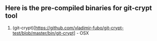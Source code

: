 ## Here is the pre-compiled binaries for git-crypt tool

1. (git-crypt)[https://github.com/vladimir-fubo/git-crypt-test/blob/master/bin/git-crypt] - OSX
